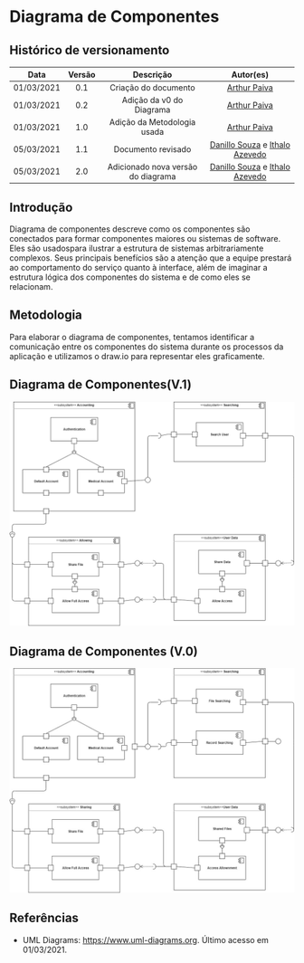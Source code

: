 # Diagrama de Componentes

## Histórico de versionamento

|    Data    | Versão |             Descrição              |                                             Autor(es)                                              |
| :--------: | :----: | :--------------------------------: | :------------------------------------------------------------------------------------------------: |
| 01/03/2021 |  0.1   |        Criação do documento        |                          [Arthur Paiva](https://github.com/ArthurPaivaT)                           |
| 01/03/2021 |  0.2   |      Adição da v0 do Diagrama      |                          [Arthur Paiva](https://github.com/ArthurPaivaT)                           |
| 01/03/2021 |  1.0   |    Adição da Metodologia usada     |                          [Arthur Paiva](https://github.com/ArthurPaivaT)                           |
| 05/03/2021 |  1.1   |         Documento revisado         | [Danillo Souza](https://github.com/DanilloGS) e [Ithalo Azevedo](https://github.com/ithaloazevedo) |
| 05/03/2021 |  2.0   | Adicionado nova versão do diagrama | [Danillo Souza](https://github.com/DanilloGS) e [Ithalo Azevedo](https://github.com/ithaloazevedo) |

## Introdução

Diagrama de componentes descreve como os componentes são conectados para formar componentes maiores ou sistemas de software. Eles são usados ​​para ilustrar a estrutura de sistemas arbitrariamente complexos. Seus principais benefícios são a atenção que a equipe prestará ao comportamento do serviço quanto à interface, além de imaginar a estrutura lógica dos componentes do sistema e de como eles se relacionam.

## Metodologia

Para elaborar o diagrama de componentes, tentamos identificar a comunicação entre os componentes do sistema durante os processos da aplicação e utilizamos o draw.io para representar eles graficamente.
## Diagrama de Componentes(V.1)
![V1](../assets/images/04-diagramasUML/diagramaComponentes/diagramaComponentesv1.png)
## Diagrama de Componentes (V.0)
![V0](../assets/images/04-diagramasUML/diagramaComponentes/diagramaComponentes.jpg)

## Referências

- UML Diagrams: https://www.uml-diagrams.org. Último acesso em 01/03/2021.
